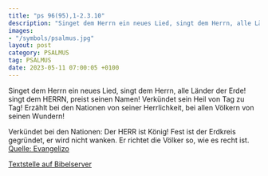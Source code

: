 ```yaml
---
title: "ps 96(95),1-2.3.10"
description: "Singet dem Herrn ein neues Lied, singt dem Herrn, alle Länder der Erde! singt dem HERRN, preist seinen Namen! Verkündet sein Heil von Tag zu Tag!  Erzählt bei den Nationen von seiner Herrlichkeit, bei allen Völkern von seinen Wundern!  Verkündet bei den Nationen: Der HERR ist Kö...."
images:
- "/symbols/psalmus.jpg"
layout: post
category: PSALMUS
tag: PSALMUS
date: 2023-05-11 07:00:05 +0100
---
```

Singet dem Herrn ein neues Lied,
singt dem Herrn, alle Länder der Erde!
singt dem HERRN, preist seinen Namen! Verkündet sein Heil von Tag zu Tag! 
Erzählt bei den Nationen von seiner Herrlichkeit, bei allen Völkern von seinen Wundern!

Verkündet bei den Nationen: Der HERR ist König! Fest ist der Erdkreis gegründet, er wird nicht wanken.<!--more--> Er richtet die Völker so, wie es recht ist.<br>
[Quelle: Evangelizo](https://evangeliumtagfuertag.org/DE/gospel)

[Textstelle auf Bibelserver](https://www.bibleserver.com/EU/ps96(95),1-2.3.10)

